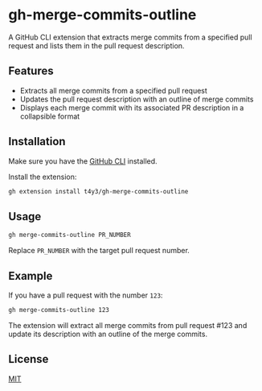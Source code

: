# gh-merge-commits-outline
A GitHub CLI extension that extracts merge commits from a specified pull request and lists them in the pull request description.

## Features

- Extracts all merge commits from a specified pull request
- Updates the pull request description with an outline of merge commits
- Displays each merge commit with its associated PR description in a collapsible format

## Installation

Make sure you have the [GitHub CLI](https://cli.github.com/) installed.

Install the extension:

```sh
gh extension install t4y3/gh-merge-commits-outline
```

## Usage

```sh
gh merge-commits-outline PR_NUMBER
```

Replace `PR_NUMBER` with the target pull request number.

## Example

If you have a pull request with the number `123`:

```sh
gh merge-commits-outline 123
```

The extension will extract all merge commits from pull request #123 and update its description with an outline of the merge commits.

## License

[MIT](LICENSE)
